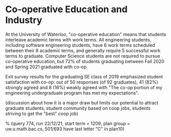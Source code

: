 # Co-operative Education and Industry

At the University of Waterloo, "co-operative education" means that students
interleave academic terms with work terms. All engineering students,
including software engineering students, have 6 work terms scheduled
between their 8 academic terms, and generally require 5 successful
work terms to graduate. Computer Science students are not required
to pursue co-operative education, but 72% of students graduating between
Fall 2020 and Spring 2021 graduated with co-op.

Exit survey results for the graduating SE class of 2019 emphasized
student satisfaction with co-op: out of 50 responses (of 92 graduates), 41 (82\%)
strongly agreed and 8 (16\%) weakly agreed with "The co-op portion of
my engineering undergraduate program has met my expectations".

(discussion about how it is a major draw but limits
our potential to attract graduate students, student community based on
coop jobs, students striving to get the "best" coop job)

% (query 774, run 22/12/21, start term = 1209, plan group = uw.u.math.bac.cs, 501/693 have last letter "C" in plan10)
